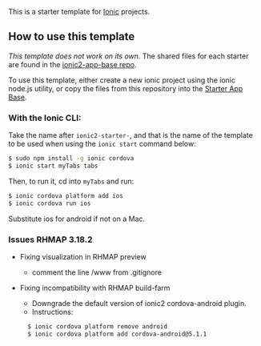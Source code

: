 This is a starter template for [Ionic](http://ionicframework.com/docs/) projects.

## How to use this template

*This template does not work on its own*. The shared files for each starter are found in the [ionic2-app-base repo](https://github.com/ionic-team/ionic2-app-base).

To use this template, either create a new ionic project using the ionic node.js utility, or copy the files from this repository into the [Starter App Base](https://github.com/ionic-team/ionic2-app-base).

### With the Ionic CLI:

Take the name after `ionic2-starter-`, and that is the name of the template to be used when using the `ionic start` command below:

```bash
$ sudo npm install -g ionic cordova
$ ionic start myTabs tabs
```

Then, to run it, cd into `myTabs` and run:

```bash
$ ionic cordova platform add ios
$ ionic cordova run ios
```

Substitute ios for android if not on a Mac.


### Issues RHMAP 3.18.2

 - Fixing visualization in RHMAP preview
   - comment the line /www from .gitignore

 - Fixing incompatibility with RHMAP build-farm
   - Downgrade the default version of ionic2 cordova-android plugin.
   - Instructions:
   ```bash
     $ ionic cordova platform remove android
     $ ionic cordova platform add cordova-android@5.1.1  
   ```
